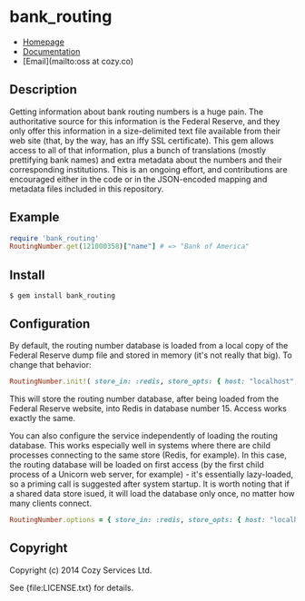 # bank_routing

* [Homepage](https://github.com/cozy-oss/bank_routing)
* [Documentation](http://rubydoc.info/gems/bank_routing/frames)
* [Email](mailto:oss at cozy.co)

## Description

Getting information about bank routing numbers is a huge pain. The authoritative source for this information is the Federal Reserve, and they only offer this information in a size-delimited text file available from their web site (that, by the way, has an iffy SSL certificate). This gem allows access to all of that information, plus a bunch of translations (mostly prettifying bank names) and extra metadata about the numbers and their corresponding institutions. This is an ongoing effort, and contributions are encouraged either in the code or in the JSON-encoded mapping and metadata files included in this repository.

## Example

```ruby
require 'bank_routing'
RoutingNumber.get(121000358)["name"] # => "Bank of America"
```

## Install

    $ gem install bank_routing

## Configuration

By default, the routing number database is loaded from a local copy of the Federal Reserve dump file and stored in memory (it's not really that big). To change that behavior:

```ruby
RoutingNumber.init!( store_in: :redis, store_opts: { host: "localhost", db: 15 }, fetch_fed_data: true )
```

This will store the routing number database, after being loaded from the Federal Reserve website, into Redis in database number 15. Access works exactly the same.

You can also configure the service independently of loading the routing database. This works especially well in systems where there are child processes connecting to the same store (Redis, for example). In this case, the routing database will be loaded on first access (by the first child process of a Unicorn web server, for example) - it's essentially lazy-loaded, so a priming call is suggested after system startup. It is worth noting that if a shared data store isued, it will load the database only once, no matter how many clients connect.

```ruby
RoutingNumber.options = { store_in: :redis, store_opts: { host: "localhost", db: 15 }, fetch_fed_data: true }
```

## Copyright

Copyright (c) 2014 Cozy Services Ltd.

See {file:LICENSE.txt} for details.
